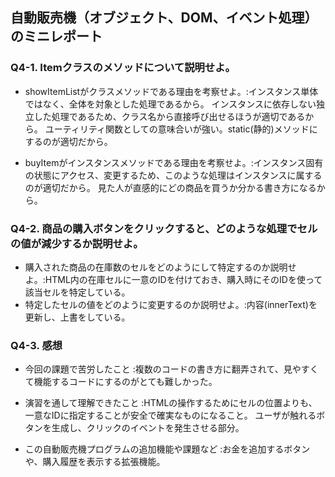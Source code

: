 ## 自動販売機（オブジェクト、DOM、イベント処理）のミニレポート
### Q4-1. Itemクラスのメソッドについて説明せよ。
* showItemListがクラスメソッドである理由を考察せよ。:インスタンス単体ではなく、全体を対象とした処理であるから。
インスタンスに依存しない独立した処理であるため、クラス名から直接呼び出せるほうが適切であるから。
ユーティリティ関数としての意味合いが強い。static(静的)メソッドにするのが適切だから。

* buyItemがインスタンスメソッドである理由を考察せよ。:インスタンス固有の状態にアクセス、変更するため、このような処理はインスタンスに属するのが適切だから。
見た人が直感的にどの商品を買うか分かる書き方になるから。

### Q4-2. 商品の購入ボタンをクリックすると、どのような処理でセルの値が減少するか説明せよ。
* 購入された商品の在庫数のセルをどのようにして特定するのか説明せよ。:HTML内の在庫セルに一意のIDを付けておき、購入時にそのIDを使って該当セルを特定している。
* 特定したセルの値をどのように変更するのか説明せよ。:内容(innerText)を更新し、上書をしている。

### Q4-3. 感想
* 今回の課題で苦労したこと :複数のコードの書き方に翻弄されて、見やすくて機能するコードにするのがとても難しかった。

* 演習を通して理解できたこと :HTMLの操作するためにセルの位置よりも、一意なIDに指定することが安全で確実なものになること。
ユーザが触れるボタンを生成し、クリックのイベントを発生させる部分。
* この自動販売機プログラムの追加機能や課題など :お金を追加するボタンや、購入履歴を表示する拡張機能。
